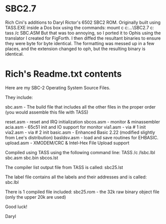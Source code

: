 # SBC2.7
Rich Cini's additions to Daryl Rictor's 6502 SBC2 ROM. Originally
built using TASS.EXE inside a Dos box using the commands:
mount c c:\...\SBC2.7
c:
tass /c SBC.ASM
But that was too annoying, so I ported it to Ophis using the translator
I created for FigForth. I then diffed the resultant binaries to ensure
they were byte for byte identical. The formatting was messed up in a
few places, and the extension changed to oph, but the resulting binary
is identical.

Rich's Readme.txt contents
======
Here are my SBC-2 Operating System Source Files.

They include:

sbc.asm   - The build file that includes all the other files in the proper order
            (you would assemble this file with TASS)

reset.asm - reset and IRQ initialization
sbcos.asm - monitor & minassembler
acia.asm - 65c51 init and IO support for monitor
via1.asm - via # 1 init
via2.asm - via # 2 init
basic.asm - Enhanced Basic 2.22 (modified slightly from Lee's distribution)
basldsv.asm - load and save routines for EHBASIC.
upload.asm - XMODEM/CRC & Intel-Hex File Upload support

Compiled using TASS using the following command line:
TASS /c /lsbc.lbl sbc.asm sbc.bin sbcos.lst

The compiler list output file from TASS is called:
sbc25.lst

The label file contains all the labels and their addresses and is called:
sbc.lbl

There is 1 compiled file included:
sbc25.rom  -  the 32k raw binary object file (only the upper 20k are used)

Good luck!

Daryl
